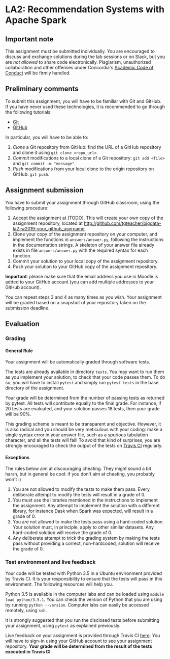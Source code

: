 # LA2: Recommendation Systems with Apache Spark

## Important note

This assignment must be submitted individually. You are encouraged to 
discuss and exchange solutions during the lab sessions or on Slack, but 
you are *not allowed* to share code electronically. Plagiarism, 
unauthorized collaboration and other offenses under Concordia's 
[Academic Code of 
Conduct](http://www.concordia.ca/students/academic-integrity/offences.html) 
will be firmly handled. 

## Preliminary comments

To submit this assignment, you will have to be familiar with Git and
GitHub. If you have never used these technologies, it is recommended to 
go through the following tutorials:
* [Git](https://rogerdudler.github.io/git-guide)
* [GitHub](https://guides.github.com/)

In particular, you will have to be able to:
1. *Clone* a Git repository from GitHub: find the URL of a GitHub repository
and clone it using `git clone <repo_url>`.
2. *Commit* modifications to a local clone of a Git repository: `git add <file>` and `git commit -m "message"`.
3. *Push* modifications from your local clone to the origin repository on GitHub: `git push`.

## Assignment submission

You have to submit your assignment through GitHub classroom, using the following procedure:
1. Accept the assignment at [TODO]. This will create your own copy
   of the assignment repository, located at http://github.com/tgteacher/bigdata-la2-w2019-your_github_username.
2. Clone your copy of the assignment repository on your computer, and 
implement the functions in `answers/answer.py`, following the instructions in the 
documentation strings. A skeleton of your answer file already exists in file `answers/answer.py`
  with the required syntax for each function.
3. Commit your solution to your local copy of the assignment repository.
4. Push your solution to your GitHub copy of the assignment repository.

**Important**: please make sure that the email address you use in Moodle is
added to your GitHub account (you can add multiple addresses to your 
GitHub account).

You can repeat steps 3 and 4 as many times as you wish. Your assignment 
will be graded based on a snapshot of your repository taken on the 
submission deadline.

## Evaluation

### Grading

#### General Rule

Your assignment will be automatically graded through software tests. 

The tests are already available in directory `tests`. You
may want to run them as you implement your solution, to check that your
code passes them. To do so, you will have to install `pytest` and simply
run `pytest tests` in the base directory of the assignment. 

Your grade will be determined from the number of passing tests as 
returned by pytest. All tests will contribute equally to the final 
grade. For instance, if 20 tests are evaluated, and your solution passes 18 tests, then your grade 
will be 90%.

This grading scheme is meant to be transparent and objective. However,
it is also radical and you should be very meticulous with your coding: 
make a single syntax error in your answer file, such as a spurious 
tabulation character, and all the tests will fail! To avoid that kind 
of surprises, you are strongly encouraged to check the output of the 
tests on [Travis CI](https://travis-ci.com/tgteacher) regularly.    

#### Exceptions

The rules below aim at discouraging cheating. They might sound a bit harsh,
but in general be cool: if you don't aim at cheating, you probably won't :)

1. You are not allowed to modify the tests to make them pass. Every deliberate
  attempt to modify the tests will result in a grade of 0.
2. You must use the libraries mentioned in the instructions to 
  implement the assignment. Any attempt to implement the solution with a different
  library, for instance Dask when Spark was expected, will result in a grade of 0.
3. You are not allowed to make the tests pass using a hard-coded solution. Your solution
  must, in principle, apply to other similar datasets. Any hard-coded solution will receive 
  the grade of 0.
4. Any deliberate attempt to trick the grading system by making the tests pass
   without providing a correct, non-hardcoded, solution will receive the grade of 0.

 
### Test environment and live feedback

Your code will be tested with Python 3.5 in a Ubuntu environment 
provided by Travis CI. It is your responsibility to ensure that the 
tests will pass in this environment. The following resources will help 
you.

Python 3.5 is available in the computer labs and can be loaded using 
`module load python/3.5.1`. You can check the version of Python that 
you are using by running `python --version`. Computer labs can easily be
accessed remotely, using `ssh`.

It is strongly suggested that you run the disclosed tests before 
submitting your assignment, using `pytest` as explained previously. 

Live feedback on your assignment is provided through Travis CI 
[here](https://travis-ci.com/tgteacher). You will have to sign-in using 
your GitHub account to see your assignment repository. **Your grade will be determined 
from the result of the
tests executed in Travis CI**.

